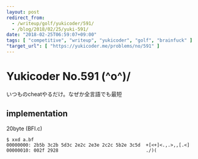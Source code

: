 ```yaml
---
layout: post
redirect_from:
  - /writeup/golf/yukicoder/591/
  - /blog/2018/02/25/yuki-591/
date: "2018-02-25T06:59:07+09:00"
tags: [ "competitive", "writeup", "yukicoder", "golf", "brainfuck" ]
"target_url": [ "https://yukicoder.me/problems/no/591" ]
---
```


# Yukicoder No.591 (^o^)/

いつものcheatやるだけ。なぜか全言語でも最短

## implementation

$20$byte (BFI.c)

``` brainfuck
$ xxd a.bf
00000000: 2b5b 3c2b 5d3c 2e2c 2e3e 2c2c 5b2e 3c5d  +[<+]<.,.>,,[.<]
00000010: 002f 2928                                ./)(
```
